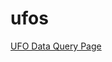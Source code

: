 # ufos


[UFO Data Query Page](https://htmlpreview.github.io/?https://github.com/berndab/ufos/blob/master/index.html)
